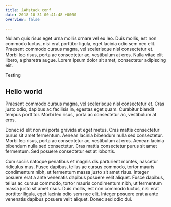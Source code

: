```yaml
---
title: JAMstack conf
date: 2018-10-31 00:41:48 +0000
overview: false

---
```

Nullam quis risus eget urna mollis ornare vel eu leo. Duis mollis, est non commodo luctus, nisi erat porttitor ligula, eget lacinia odio sem nec elit. Praesent commodo cursus magna, vel scelerisque nisl consectetur et. Morbi leo risus, porta ac consectetur ac, vestibulum at eros. Nulla vitae elit libero, a pharetra augue. Lorem ipsum dolor sit amet, consectetur adipiscing elit.

Testing

## Hello world

Praesent commodo cursus magna, vel scelerisque nisl consectetur et. Cras justo odio, dapibus ac facilisis in, egestas eget quam. Curabitur blandit tempus porttitor. Morbi leo risus, porta ac consectetur ac, vestibulum at eros.

Donec id elit non mi porta gravida at eget metus. Cras mattis consectetur purus sit amet fermentum. Aenean lacinia bibendum nulla sed consectetur. Morbi leo risus, porta ac consectetur ac, vestibulum at eros. Aenean lacinia bibendum nulla sed consectetur. Cras mattis consectetur purus sit amet fermentum. Sed posuere consectetur est at lobortis.

Cum sociis natoque penatibus et magnis dis parturient montes, nascetur ridiculus mus. Fusce dapibus, tellus ac cursus commodo, tortor mauris condimentum nibh, ut fermentum massa justo sit amet risus. Integer posuere erat a ante venenatis dapibus posuere velit aliquet. Fusce dapibus, tellus ac cursus commodo, tortor mauris condimentum nibh, ut fermentum massa justo sit amet risus. Duis mollis, est non commodo luctus, nisi erat porttitor ligula, eget lacinia odio sem nec elit. Integer posuere erat a ante venenatis dapibus posuere velit aliquet. Donec sed odio dui.